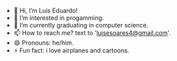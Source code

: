 - 👋 Hi, I’m Luis Eduardo!
- 👀 I’m interested in progamming.
- 🌱 I’m currently graduating in computer science.
- 📫 How to reach me? text to 'luisesoares4@gmail.com'.
- 😄 Pronouns: he/him.
- ⚡ Fun fact: i love airplanes and cartoons.

<!---
Luisshangata/Luisshangata is a ✨ special ✨ repository because its `README.md` (this file) appears on your GitHub profile.
You can click the Preview link to take a look at your changes.
--->
